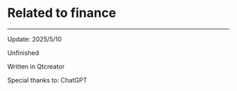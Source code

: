 # Related to finance

---

Update: 2025/5/10

Unfinished

Written in Qtcreator

Special thanks to: ChatGPT
